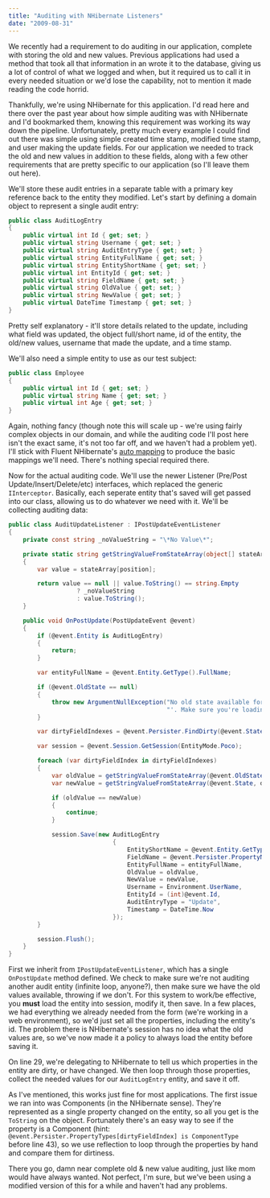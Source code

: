 ```yaml
---
title: "Auditing with NHibernate Listeners"
date: "2009-08-31"
---
```


We recently had a requirement to do auditing in our application, complete with storing the old and new values. Previous applications had used a method that took all that information in an wrote it to the database, giving us a lot of control of what we logged and when, but it required us to call it in every needed situation or we'd lose the capability, not to mention it made reading the code horrid.

Thankfully, we're using NHibernate for this application. I'd read here and there over the past year about how simple auditing was with NHibernate and I'd bookmarked them, knowing this requirement was working its way down the pipeline. Unfortunately, pretty much every example I could find out there was simple using simple created time stamp, modified time stamp, and user making the update fields. For our application we needed to track the old and new values in addition to these fields, along with a few other requirements that are pretty specific to our application (so I'll leave them out here).

We'll store these audit entries in a separate table with a primary key reference back to the entity they modified. Let's start by defining a domain object to represent a single audit entry:

```csharp
public class AuditLogEntry
{
    public virtual int Id { get; set; }
    public virtual string Username { get; set; }
    public virtual string AuditEntryType { get; set; }
    public virtual string EntityFullName { get; set; }
    public virtual string EntityShortName { get; set; }
    public virtual int EntityId { get; set; }
    public virtual string FieldName { get; set; }
    public virtual string OldValue { get; set; }
    public virtual string NewValue { get; set; }
    public virtual DateTime Timestamp { get; set; }
}
```

Pretty self explanatory - it'll store details related to the update, including what field was updated, the object full/short name, id of the entity, the old/new values, username that made the update, and a time stamp.

We'll also need a simple entity to use as our test subject:

```csharp
public class Employee
{
    public virtual int Id { get; set; }
    public virtual string Name { get; set; }
    public virtual int Age { get; set; }
}
```

Again, nothing fancy (though note this will scale up - we're using fairly complex objects in our domain, and while the auditing code I'll post here isn't the exact same, it's not too far off, and we haven't had a problem yet). I'll stick with Fluent NHibernate's [auto mapping](http://wiki.fluentnhibernate.org/Auto_mapping) to produce the basic mappings we'll need. There's nothing special required there.

Now for the actual auditing code. We'll use the newer Listener (Pre/Post Update/Insert/Delete/etc) interfaces, which replaced the generic `IInterceptor`. Basically, each seperate entity that's saved will get passed into our class, allowing us to do whatever we need with it. We'll be collecting auditing data:

```csharp
public class AuditUpdateListener : IPostUpdateEventListener
{
    private const string _noValueString = "\*No Value\*";

    private static string getStringValueFromStateArray(object[] stateArray, int position)
    {
        var value = stateArray[position];

        return value == null || value.ToString() == string.Empty
                   ? _noValueString
                   : value.ToString();
    }

    public void OnPostUpdate(PostUpdateEvent @event)
    {
        if (@event.Entity is AuditLogEntry)
        {
            return;
        }

        var entityFullName = @event.Entity.GetType().FullName;

        if (@event.OldState == null)
        {
            throw new ArgumentNullException("No old state available for entity type '" + entityFullName +
                                            "'. Make sure you're loading it into Session before modifying and saving it.");
        }

        var dirtyFieldIndexes = @event.Persister.FindDirty(@event.State, @event.OldState, @event.Entity, @event.Session);

        var session = @event.Session.GetSession(EntityMode.Poco);

        foreach (var dirtyFieldIndex in dirtyFieldIndexes)
        {
            var oldValue = getStringValueFromStateArray(@event.OldState, dirtyFieldIndex);
            var newValue = getStringValueFromStateArray(@event.State, dirtyFieldIndex);

            if (oldValue == newValue)
            {
                continue;
            }

            session.Save(new AuditLogEntry
                             {
                                 EntityShortName = @event.Entity.GetType().Name,
                                 FieldName = @event.Persister.PropertyNames[dirtyFieldIndex],
                                 EntityFullName = entityFullName,
                                 OldValue = oldValue,
                                 NewValue = newValue,
                                 Username = Environment.UserName,
                                 EntityId = (int)@event.Id,
                                 AuditEntryType = "Update",
                                 Timestamp = DateTime.Now
                             });
        }

        session.Flush();
    }
}
```

First we inherit from `IPostUpdateEventListener`, which has a single `OnPostUpdate` method defined. We check to make sure we're not auditing another audit entity (infinite loop, anyone?), then make sure we have the old values available, throwing if we don't. For this system to work/be effective, you **must** load the entity into session, modify it, then save. In a few places, we had everything we already needed from the form (we're working in a web environment), so we'd just set all the properties, including the entity's id. The problem there is NHibernate's session has no idea what the old values are, so we've now made it a policy to always load the entity before saving it.

On line 29, we're delegating to NHibernate to tell us which properties in the entity are dirty, or have changed. We then loop through those properties, collect the needed values for our `AuditLogEntry` entity, and save it off.

As I've mentioned, this works just fine for most applications. The first issue we ran into was Components (in the NHibernate sense). They're represented as a single property changed on the entity, so all you get is the `ToString` on the object. Fortunately there's an easy way to see if the property is a Component (hint: `@event.Persister.PropertyTypes[dirtyFieldIndex] is ComponentType` before line 43), so we use reflection to loop through the properties by hand and compare them for dirtiness.

There you go, damn near complete old & new value auditing, just like mom would have always wanted. Not perfect, I'm sure, but we've been using a modified version of this for a while and haven't had any problems.
